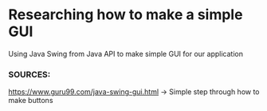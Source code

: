 # Researching how to make a simple GUI
Using Java Swing from Java API to make simple GUI for our application

### SOURCES:
https://www.guru99.com/java-swing-gui.html -> Simple step through how to make buttons
